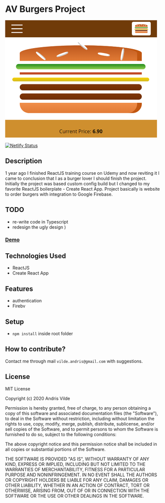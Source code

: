 # AV Burgers Project

![AV Burgers](./docs/cover.png "AV Burgers Cover")

[![Netlify Status](https://api.netlify.com/api/v1/badges/1c31e138-68c7-46e2-b0ad-3c7ea376eef5/deploy-status)](https://app.netlify.com/sites/av-burgers/deploys)

## Description
1 year ago I finished ReactJS training course on Udemy and now reviting it I came to conclusion that I as a burger lover I should finish the project.
Initially the project was based custom config build but I changed to my favorite ReactJS boilerplate - Create React App.
Project basically is website to order burgers with integration to Google Firebase.

## TODO
 - re-write code in Typescript
 - redesign the ugly design )

### [Demo](https://av-burgers.netlify.com/)

## Technologies Used
- ReactJS
- Create React App

## Features
- authentication
- Firebv

## Setup
- `npm install` inside root folder

## How to contribute?
Contact me through mail `vilde.andris@gmail.com` with suggestions.

## License
MIT License

Copyright (c) 2020 Andris Vilde

Permission is hereby granted, free of charge, to any person obtaining a copy
of this software and associated documentation files (the "Software"), to deal
in the Software without restriction, including without limitation the rights
to use, copy, modify, merge, publish, distribute, sublicense, and/or sell
copies of the Software, and to permit persons to whom the Software is
furnished to do so, subject to the following conditions:

The above copyright notice and this permission notice shall be included in all
copies or substantial portions of the Software.

THE SOFTWARE IS PROVIDED "AS IS", WITHOUT WARRANTY OF ANY KIND, EXPRESS OR
IMPLIED, INCLUDING BUT NOT LIMITED TO THE WARRANTIES OF MERCHANTABILITY,
FITNESS FOR A PARTICULAR PURPOSE AND NONINFRINGEMENT. IN NO EVENT SHALL THE
AUTHORS OR COPYRIGHT HOLDERS BE LIABLE FOR ANY CLAIM, DAMAGES OR OTHER
LIABILITY, WHETHER IN AN ACTION OF CONTRACT, TORT OR OTHERWISE, ARISING FROM,
OUT OF OR IN CONNECTION WITH THE SOFTWARE OR THE USE OR OTHER DEALINGS IN THE
SOFTWARE.
